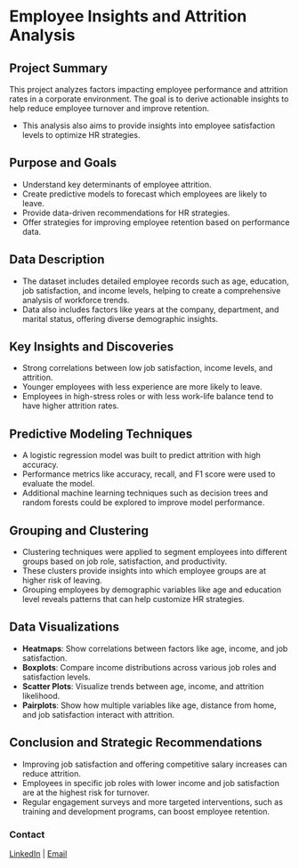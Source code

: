 # Employee Insights and Attrition Analysis

## Project Summary
This project analyzes factors impacting employee performance and attrition rates in a corporate environment. The goal is to derive actionable insights to help reduce employee turnover and improve retention.
- This analysis also aims to provide insights into employee satisfaction levels to optimize HR strategies.

## Purpose and Goals
- Understand key determinants of employee attrition.
- Create predictive models to forecast which employees are likely to leave.
- Provide data-driven recommendations for HR strategies.
- Offer strategies for improving employee retention based on performance data.

## Data Description
- The dataset includes detailed employee records such as age, education, job satisfaction, and income levels, helping to create a comprehensive analysis of workforce trends.
- Data also includes factors like years at the company, department, and marital status, offering diverse demographic insights.

## Key Insights and Discoveries
- Strong correlations between low job satisfaction, income levels, and attrition.
- Younger employees with less experience are more likely to leave.
- Employees in high-stress roles or with less work-life balance tend to have higher attrition rates.

## Predictive Modeling Techniques
- A logistic regression model was built to predict attrition with high accuracy.
- Performance metrics like accuracy, recall, and F1 score were used to evaluate the model.
- Additional machine learning techniques such as decision trees and random forests could be explored to improve model performance.

## Grouping and Clustering
- Clustering techniques were applied to segment employees into different groups based on job role, satisfaction, and productivity.
- These clusters provide insights into which employee groups are at higher risk of leaving.
- Grouping employees by demographic variables like age and education level reveals patterns that can help customize HR strategies.

## Data Visualizations
- **Heatmaps**: Show correlations between factors like age, income, and job satisfaction.
- **Boxplots**: Compare income distributions across various job roles and satisfaction levels.
- **Scatter Plots**: Visualize trends between age, income, and attrition likelihood.
- **Pairplots**: Show how multiple variables like age, distance from home, and job satisfaction interact with attrition.

## Conclusion and Strategic Recommendations
- Improving job satisfaction and offering competitive salary increases can reduce attrition.
- Employees in specific job roles with lower income and job satisfaction are at the highest risk for turnover.
- Regular engagement surveys and more targeted interventions, such as training and development programs, can boost employee retention.

### Contact
[LinkedIn](https://www.linkedin.com/in/manikanta-mandadhi-2b4b7a2b5/) | [Email](mailto:manikantareddy1999@gmail.com)

